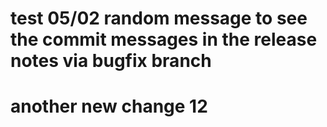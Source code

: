# test 05/02 random message to see the commit messages in the release notes via bugfix branch

# another new change 12
